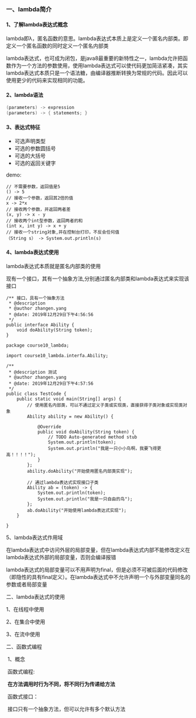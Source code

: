 ### 一、lambda简介

#### 1、了解lambda表达式概念

​		lambda即λ，匿名函数的意思。lambda表达式本质上是定义一个匿名内部类。即定义一个匿名函数的同时定义一个匿名内部类

​		lambda表达式，也可成为闭包，是java8最重要的新特性之一，lambda允许把函数作为一个方法的参数使用，使用lambda表达式可以使代码更加简洁紧凑，其实lambda表达式本质只是一个语法糖，由编译器推断转换为常规的代码。因此可以使用更少的代码来实现相同的功能。

#### 2、lambda语法

```java
(parameters) -> expression
(parameters) -> { statements; }
```



#### 3、表达式特征

- 可选声明类型
- 可选的参数圆括号
- 可选的大括号
- 可选的返回关键字

demo:

```
// 不需要参数，返回值是5
() -> 5
// 接收一个参数，返回其2倍的值
x -> 2*x
// 接收两个参数，并返回两者差
(x, y) -> x - y
// 接收两个int型参数，返回两者的和
(int x, int y) -> x + y
// 接收一个string对象,并在控制台打印，不反会任何值
（String s） -> System.out.println(s)

```

#### 4、lambda表达式使用

lambda表达式本质就是匿名内部类的使用

现有一个接口，其有一个抽象方法,分别通过匿名内部类和lambda表达式来实现该接口

```
/** 接口，具有一个抽象方法
 * @description
 * @author zhangen.yang
 * @date: 2019年12月29日下午4:56:56
 */
public interface Ability {
	void doAbility(String token);
}

package course10_lambda;

import course10_lambda.interfa.Ability;

/**
 * @description 测试
 * @author zhangen.yang
 * @date: 2019年12月29日下午4:57:56
 */
public class TestCode {
	public static void main(String[] args) {
		// 使用匿名内部类，可以不通过定义子类或实现类，直接获得子类对象或实现类对象
		Ability ability = new Ability() {

			@Override
			public void doAbility(String token) {
				// TODO Auto-generated method stub
				System.out.println(token);
				System.out.println("我是一只小小鸟啊，我要飞得更高！！！！");
			}
		};
		ability.doAbility("开始使用匿名内部类实现");
		
		// 通过lambda表达式实现接口子类
		Ability ab = (token) -> {
			System.out.println(token);
			System.out.println("我是一只自由的鸟");
		};
		ab.doAbility("开始使用lambda表达式实现");
	}

}

```



5、lambda表达式作用域

​	在lambda表达式中访问外层的局部变量，但在lambda表达式内部不能修改定义在lambda表达式外部的局部变量，否则会编译报错

​	lambda表达式的局部变量可以不用声明为final，但是必须不可被后面的代码修改（即隐性的具有final定义）。在lambda表达式中不允许声明一个与外部变量同名的参数或者局部变量



二、lambda表达式的使用

1、在线程中使用



2、在集合中使用



3、在流中使用



二、函数式编程

​	1、概念

​	函数式编程:

​			**在方法调用时行为不同，将不同行为传递给方法**

​	函数式接口：

​			接口只有一个抽象方法，但可以允许有多个默认方法

